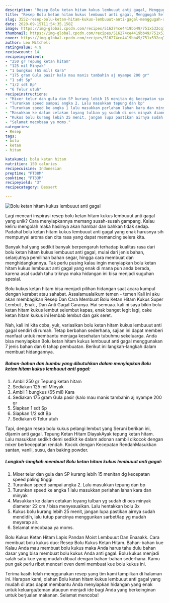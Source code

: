 ```yaml
---
description: "Resep Bolu ketan hitam kukus lembuuut anti gagal, Menggugah Selera"
title: "Resep Bolu ketan hitam kukus lembuuut anti gagal, Menggugah Selera"
slug: 3552-resep-bolu-ketan-hitam-kukus-lembuuut-anti-gagal-menggugah-selera
date: 2020-09-15T11:54:35.158Z
image: https://img-global.cpcdn.com/recipes/516274ce4419bb49/751x532cq70/bolu-ketan-hitam-kukus-lembuuut-anti-gagal-foto-resep-utama.jpg
thumbnail: https://img-global.cpcdn.com/recipes/516274ce4419bb49/751x532cq70/bolu-ketan-hitam-kukus-lembuuut-anti-gagal-foto-resep-utama.jpg
cover: https://img-global.cpcdn.com/recipes/516274ce4419bb49/751x532cq70/bolu-ketan-hitam-kukus-lembuuut-anti-gagal-foto-resep-utama.jpg
author: Leo Mitchell
ratingvalue: 4.9
reviewcount: 14
recipeingredient:
- "250 gr Tepung ketan hitam"
- "125 mil Minyak"
- "1 bungkus (65 mil) Kara"
- "175 gram Gula pasir kalo mau manis tambahin aj nyampe 200 gr"
- "1 sdt Sp"
- "1/2 sdt Bp"
- "6 Telur utuh"
recipeinstructions:
- "Mixer telur dan gula dan SP kurang lebih 15 menitan dg kecepatan speed paling tinggi"
- "Turunkan speed sampai angka 2. Lalu masukkan tepung dan bp"
- "Turunkan speed ke angka 1 lalu masukkan perlahan lahan kara dan minyak"
- "Masukkan ke dalam cetakan loyang tulban yg sudah di oes minyak diameter 22 cm / bisa menyesuaikan. Lalu hentakkan bolu 3x"
- "Kukus bolu kurang lebih 25 menit, jangan lupa pastikan airnya sudah mendidih, lalu tutup pancinya menggunkan sarbet/lap yg mudah meyerap air."
- "Selamat mecobaaa ya moms."
categories:
- Resep
tags:
- bolu
- ketan
- hitam

katakunci: bolu ketan hitam 
nutrition: 150 calories
recipecuisine: Indonesian
preptime: "PT38M"
cooktime: "PT33M"
recipeyield: "3"
recipecategory: Dessert

---
```



![Bolu ketan hitam kukus lembuuut anti gagal](https://img-global.cpcdn.com/recipes/516274ce4419bb49/751x532cq70/bolu-ketan-hitam-kukus-lembuuut-anti-gagal-foto-resep-utama.jpg)

Lagi mencari inspirasi resep bolu ketan hitam kukus lembuuut anti gagal yang unik? Cara menyiapkannya memang susah-susah gampang. Kalau keliru mengolah maka hasilnya akan hambar dan bahkan tidak sedap. Padahal bolu ketan hitam kukus lembuuut anti gagal yang enak harusnya sih mempunyai aroma dan cita rasa yang dapat memancing selera kita.

Banyak hal yang sedikit banyak berpengaruh terhadap kualitas rasa dari bolu ketan hitam kukus lembuuut anti gagal, mulai dari jenis bahan, selanjutnya pemilihan bahan segar, hingga cara membuat dan menghidangkannya. Tak perlu pusing kalau ingin menyiapkan bolu ketan hitam kukus lembuuut anti gagal yang enak di mana pun anda berada, karena asal sudah tahu triknya maka hidangan ini bisa menjadi suguhan spesial.

Bolu kukus ketan hitam bisa menjadi pilihan hidangan saat acara kumpul dengan kerabat atau sahabat. Assalamualaikum temen - temen Kali ini aku akan membagikan Resep Dan Cara Membuat Bolu Ketan Hitam Kukus Super Lembut , Enak , Dan Anti Gagal Caranya. Hai semuaa. kali ni saya bikin bolu ketan hitam kukus lembut selembut kapas, enak banget legit lagi, cake ketan hitam kukus ini lembab lembut dan gak seret.


Nah, kali ini kita coba, yuk, variasikan bolu ketan hitam kukus lembuuut anti gagal sendiri di rumah. Tetap berbahan sederhana, sajian ini dapat memberi manfaat untuk membantu menjaga kesehatan tubuhmu sekeluarga. Anda bisa menyiapkan Bolu ketan hitam kukus lembuuut anti gagal menggunakan 7 jenis bahan dan 6 tahap pembuatan. Berikut ini langkah-langkah dalam membuat hidangannya.

<!--inarticleads1-->

##### Bahan-bahan dan bumbu yang dibutuhkan dalam menyiapkan Bolu ketan hitam kukus lembuuut anti gagal:

1. Ambil 250 gr Tepung ketan hitam
1. Sediakan 125 mil Minyak
1. Ambil 1 bungkus (65 mil) Kara
1. Sediakan 175 gram Gula pasir (kalo mau manis tambahin aj nyampe 200 gr
1. Siapkan 1 sdt Sp
1. Siapkan 1/2 sdt Bp
1. Sediakan 6 Telur utuh


Tapi, dengan resep bolu kukus pelangi lembut yang Seruni berikan ini, dijamin anti gagal. Tepung Ketan Hitam DiayakAyak tepung ketan hitam. Lalu masukkan sedikit demi sedikit ke dalam adonan sambil dikocok dengan mixer berkecepatan rendah. Kocok dengan Kecepatan RendahMasukkan santan, vanili, susu, dan baking powder. 

<!--inarticleads2-->

##### Langkah-langkah membuat Bolu ketan hitam kukus lembuuut anti gagal:

1. Mixer telur dan gula dan SP kurang lebih 15 menitan dg kecepatan speed paling tinggi
1. Turunkan speed sampai angka 2. Lalu masukkan tepung dan bp
1. Turunkan speed ke angka 1 lalu masukkan perlahan lahan kara dan minyak
1. Masukkan ke dalam cetakan loyang tulban yg sudah di oes minyak diameter 22 cm / bisa menyesuaikan. Lalu hentakkan bolu 3x
1. Kukus bolu kurang lebih 25 menit, jangan lupa pastikan airnya sudah mendidih, lalu tutup pancinya menggunkan sarbet/lap yg mudah meyerap air.
1. Selamat mecobaaa ya moms.


Bolu Kukus Ketan Hitam Lapis Pandan Moist Lembuuut Dan Enaaakk. Cara membuat bolu kukus duo: Resep Bolu Kukus Ketan Hitam. Bahan-bahan kue Kalau Anda mau membuat bolu kukus maka Anda harus tahu dulu bahan dasar yang bisa membuat bolu kukus Anda anti gagal. Bolu kukus menjadi salah satu kue yang mudah dibuat dengan bahan-bahan sederhana. Kamu pun gak perlu ribet mencari oven demi membuat kue bolu kukus ini. 

Terima kasih telah menggunakan resep yang tim kami tampilkan di halaman ini. Harapan kami, olahan Bolu ketan hitam kukus lembuuut anti gagal yang mudah di atas dapat membantu Anda menyiapkan hidangan yang enak untuk keluarga/teman ataupun menjadi ide bagi Anda yang berkeinginan untuk berjualan makanan. Selamat mencoba!
